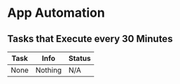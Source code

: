 # App Automation  
## Tasks that Execute every 30 Minutes

| Task                       | Info                                                                                                                                                  | Status           |
|------------------------------------|-------------------------------------------------------------------------------------------------------------------------------------------------------|---------------|
| None | Nothing          | N/A      |
 